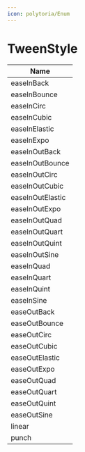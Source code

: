 ```yaml
---
icon: polytoria/Enum
---
```


# TweenStyle

| Name             |
| ---------------- |
| easeInBack       |
| easeInBounce     |
| easeInCirc       |
| easeInCubic      |
| easeInElastic    |
| easeInExpo       |
| easeInOutBack    |
| easeInOutBounce  |
| easeInOutCirc    |
| easeInOutCubic   |
| easeInOutElastic |
| easeInOutExpo    |
| easeInOutQuad    |
| easeInOutQuart   |
| easeInOutQuint   |
| easeInOutSine    |
| easeInQuad       |
| easeInQuart      |
| easeInQuint      |
| easeInSine       |
| easeOutBack      |
| easeOutBounce    |
| easeOutCirc      |
| easeOutCubic     |
| easeOutElastic   |
| easeOutExpo      |
| easeOutQuad      |
| easeOutQuart     |
| easeOutQuint     |
| easeOutSine      |
| linear           |
| punch            |
